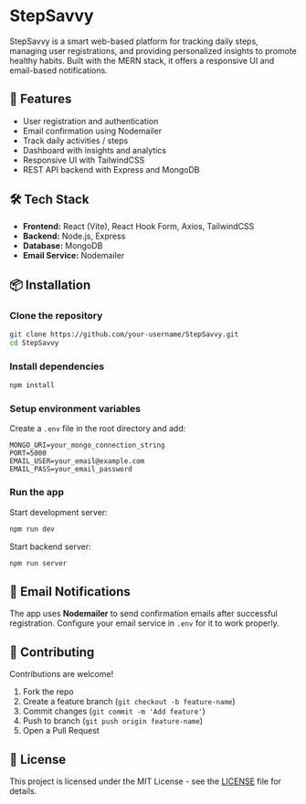 # StepSavvy

StepSavvy is a smart web-based platform for tracking daily steps, managing user registrations, and providing personalized insights to promote healthy habits. Built with the MERN stack, it offers a responsive UI and email-based notifications.

## 🚀 Features
- User registration and authentication
- Email confirmation using Nodemailer
- Track daily activities / steps
- Dashboard with insights and analytics
- Responsive UI with TailwindCSS
- REST API backend with Express and MongoDB

## 🛠️ Tech Stack
- **Frontend:** React (Vite), React Hook Form, Axios, TailwindCSS
- **Backend:** Node.js, Express
- **Database:** MongoDB
- **Email Service:** Nodemailer

## 📦 Installation

### Clone the repository
```bash
git clone https://github.com/your-username/StepSavvy.git
cd StepSavvy
```

### Install dependencies
```bash
npm install
```

### Setup environment variables
Create a `.env` file in the root directory and add:
```env
MONGO_URI=your_mongo_connection_string
PORT=5000
EMAIL_USER=your_email@example.com
EMAIL_PASS=your_email_password
```

### Run the app
Start development server:
```bash
npm run dev
```

Start backend server:
```bash
npm run server
```

## 📧 Email Notifications
The app uses **Nodemailer** to send confirmation emails after successful registration. Configure your email service in `.env` for it to work properly.

## 🤝 Contributing
Contributions are welcome!  
1. Fork the repo  
2. Create a feature branch (`git checkout -b feature-name`)  
3. Commit changes (`git commit -m 'Add feature'`)  
4. Push to branch (`git push origin feature-name`)  
5. Open a Pull Request  

## 📜 License
This project is licensed under the MIT License - see the [LICENSE](LICENSE) file for details.
